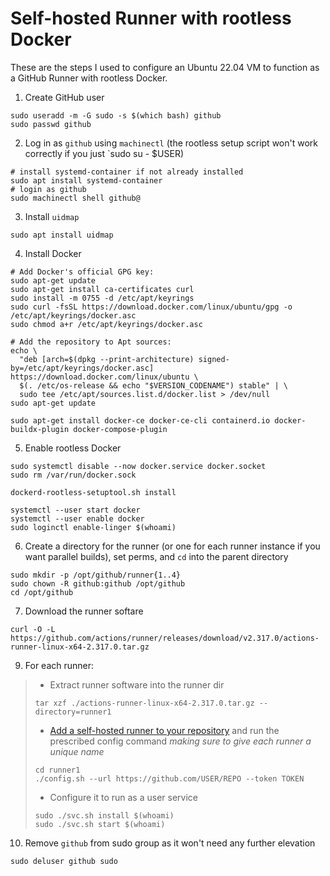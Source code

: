 # Self-hosted Runner with rootless Docker

These are the steps I used to configure an Ubuntu 22.04 VM to function as a GitHub Runner with rootless Docker.

1. Create GitHub user
```shell
sudo useradd -m -G sudo -s $(which bash) github
sudo passwd github
```

2. Log in as `github` using `machinectl` (the rootless setup script won't work correctly if you just `sudo su - $USER)
```shell
# install systemd-container if not already installed
sudo apt install systemd-container
# login as github
sudo machinectl shell github@
```

3. Install `uidmap`
```shell
sudo apt install uidmap
```

4. Install Docker
```shell
# Add Docker's official GPG key:
sudo apt-get update
sudo apt-get install ca-certificates curl
sudo install -m 0755 -d /etc/apt/keyrings
sudo curl -fsSL https://download.docker.com/linux/ubuntu/gpg -o /etc/apt/keyrings/docker.asc
sudo chmod a+r /etc/apt/keyrings/docker.asc

# Add the repository to Apt sources:
echo \
  "deb [arch=$(dpkg --print-architecture) signed-by=/etc/apt/keyrings/docker.asc] https://download.docker.com/linux/ubuntu \
  $(. /etc/os-release && echo "$VERSION_CODENAME") stable" | \
  sudo tee /etc/apt/sources.list.d/docker.list > /dev/null
sudo apt-get update

sudo apt-get install docker-ce docker-ce-cli containerd.io docker-buildx-plugin docker-compose-plugin
```

5. Enable rootless Docker
```shell
sudo systemctl disable --now docker.service docker.socket
sudo rm /var/run/docker.sock

dockerd-rootless-setuptool.sh install

systemctl --user start docker
systemctl --user enable docker
sudo loginctl enable-linger $(whoami)
```

6. Create a directory for the runner (or one for each runner instance if you want parallel builds), set perms, and `cd` into the parent directory
```shell
sudo mkdir -p /opt/github/runner{1..4}
sudo chown -R github:github /opt/github
cd /opt/github
```

7. Download the runner softare
```shell
curl -O -L https://github.com/actions/runner/releases/download/v2.317.0/actions-runner-linux-x64-2.317.0.tar.gz
```

9. For each runner:
>   - Extract runner software into the runner dir
> ```shell
> tar xzf ./actions-runner-linux-x64-2.317.0.tar.gz --directory=runner1
> ```
>   -  [Add a self-hosted runner to your repository](https://docs.github.com/en/actions/hosting-your-own-runners/managing-self-hosted-runners/adding-self-hosted-runners#adding-a-self-hosted-runner-to-a-repository) and run the prescribed config command *making sure to give each runner a unique name*
> ```shell
> cd runner1
> ./config.sh --url https://github.com/USER/REPO --token TOKEN
> ```
>   - Configure it to run as a user service
> ```shell
> sudo ./svc.sh install $(whoami)
> sudo ./svc.sh start $(whoami)
> ```

10. Remove `github` from sudo group as it won't need any further elevation
```shell
sudo deluser github sudo
```